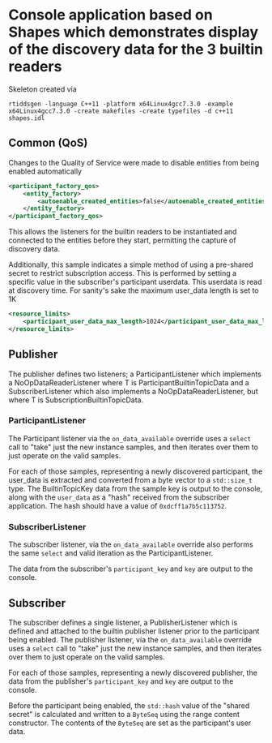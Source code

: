 # Console application based on Shapes which demonstrates display of the discovery data for the 3 builtin readers

Skeleton created via
 
`rtiddsgen -language C++11 -platform x64Linux4gcc7.3.0 -example x64Linux4gcc7.3.0 -create makefiles -create typefiles -d c++11 shapes.idl`

## Common (QoS)
Changes to the Quality of Service were made to disable entities from being enabled automatically 

```xml
<participant_factory_qos>
    <entity_factory>
        <autoenable_created_entities>false</autoenable_created_entities>
    </entity_factory>
</participant_factory_qos>
```  

This allows the listeners for the builtin readers to be instantiated and connected to the entities before they start, permitting the capture of discovery data.

Additionally, this sample indicates a simple method of using a pre-shared secret to restrict subscription access. This is performed by setting a specific value in the subscriber's participant userdata. This userdata is read at discovery time. For sanity's sake the maximum user_data length is set to 1K

```xml
<resource_limits>
    <participant_user_data_max_length>1024</participant_user_data_max_length>
</resource_limits>
```  

## Publisher

The publisher defines two listeners; a ParticipantListener which implements a NoOpDataReaderListener<T> where T is ParticipantBuiltinTopicData and a SubscriberListener which also implements a NoOpDataReaderListener<T>, but where T is SubscriptionBuiltinTopicData. 

### ParticipantListener

The Participant listener via the `on_data_available` override uses a `select` call to "take" just the new instance samples, and then iterates over them to just operate on the valid samples. 

For each of those samples, representing a newly discovered participant, the user_data is extracted and converted from a byte vector to a `std::size_t` type. The BuiltinTopicKey data from the sample key is output to the console, along with the `user_data` as a "hash" received from the subscriber application. The hash should have a value of `0xdcff1a7b5c113752`.


### SubscriberListener

The subscriber listener, via the `on_data_available` override also performs the same `select` and valid iteration as the ParticipantListener. 

The data from the subscriber's `participant_key` and `key` are output to the console.
            
## Subscriber

The subscriber defines a single listener, a PublisherListener which is defined and attached to the builtin publisher listener prior to the participant being enabled. The publisher listener, via the `on_data_available` override uses a `select` call to "take" just the new instance samples, and then iterates over them to just operate on the valid samples. 

For each of those samples, representing a newly discovered publisher, the data from the publisher's `participant_key` and `key` are output to the console.

Before the participant being enabled, the `std::hash` value of the "shared secret" is calculated and written to a 
`ByteSeq` using the range content constructor. The contents of the `ByteSeq` are set as the participant's user data.
        
